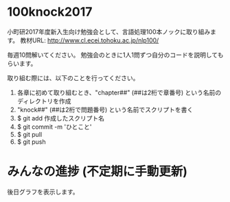 # 100knock2017

小町研2017年度新入生向け勉強会として、言語処理100本ノックに取り組みます。
教材URL: http://www.cl.ecei.tohoku.ac.jp/nlp100/

毎週10問解いてください。
勉強会のときに1人1問ずつ自分のコードを説明してもらいます。

取り組む際には、以下のことを行ってください。
1. 各章に初めて取り組むとき、"chapter##" (##は2桁で章番号) という名前のディレクトリを作成
2. "knock##" (##は2桁で問題番号) という名前でスクリプトを書く
3. $ git add 作成したスクリプト名
4. $ git commit -m 'ひとこと'
5. $ git pull
6. $ git push

# みんなの進捗 (不定期に手動更新)
後日グラフを表示します。
